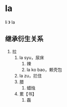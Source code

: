 # la

li 》 la

## 继承衍生关系

1. 拉
   1. la syu，尿床
      1. 辣
      2. la ko bao，赖壳包
   2. la zu，拦住
   3. 腊
      1. 蜡烛
   4. 累【书】
      1. 磊


